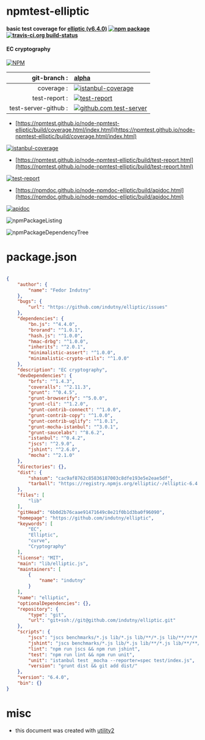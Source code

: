 # npmtest-elliptic

#### basic test coverage for  [elliptic (v6.4.0)](https://github.com/indutny/elliptic)  [![npm package](https://img.shields.io/npm/v/npmtest-elliptic.svg?style=flat-square)](https://www.npmjs.org/package/npmtest-elliptic) [![travis-ci.org build-status](https://api.travis-ci.org/npmtest/node-npmtest-elliptic.svg)](https://travis-ci.org/npmtest/node-npmtest-elliptic)

#### EC cryptography

[![NPM](https://nodei.co/npm/elliptic.png?downloads=true&downloadRank=true&stars=true)](https://www.npmjs.com/package/elliptic)

| git-branch : | [alpha](https://github.com/npmtest/node-npmtest-elliptic/tree/alpha)|
|--:|:--|
| coverage : | [![istanbul-coverage](https://npmtest.github.io/node-npmtest-elliptic/build/coverage.badge.svg)](https://npmtest.github.io/node-npmtest-elliptic/build/coverage.html/index.html)|
| test-report : | [![test-report](https://npmtest.github.io/node-npmtest-elliptic/build/test-report.badge.svg)](https://npmtest.github.io/node-npmtest-elliptic/build/test-report.html)|
| test-server-github : | [![github.com test-server](https://npmtest.github.io/node-npmtest-elliptic/GitHub-Mark-32px.png)](https://npmtest.github.io/node-npmtest-elliptic/build/app/index.html) | | build-artifacts : | [![build-artifacts](https://npmtest.github.io/node-npmtest-elliptic/glyphicons_144_folder_open.png)](https://github.com/npmtest/node-npmtest-elliptic/tree/gh-pages/build)|

- [https://npmtest.github.io/node-npmtest-elliptic/build/coverage.html/index.html](https://npmtest.github.io/node-npmtest-elliptic/build/coverage.html/index.html)

[![istanbul-coverage](https://npmtest.github.io/node-npmtest-elliptic/build/screenCapture.buildCi.browser.%252Ftmp%252Fbuild%252Fcoverage.lib.html.png)](https://npmtest.github.io/node-npmtest-elliptic/build/coverage.html/index.html)

- [https://npmtest.github.io/node-npmtest-elliptic/build/test-report.html](https://npmtest.github.io/node-npmtest-elliptic/build/test-report.html)

[![test-report](https://npmtest.github.io/node-npmtest-elliptic/build/screenCapture.buildCi.browser.%252Ftmp%252Fbuild%252Ftest-report.html.png)](https://npmtest.github.io/node-npmtest-elliptic/build/test-report.html)

- [https://npmdoc.github.io/node-npmdoc-elliptic/build/apidoc.html](https://npmdoc.github.io/node-npmdoc-elliptic/build/apidoc.html)

[![apidoc](https://npmdoc.github.io/node-npmdoc-elliptic/build/screenCapture.buildCi.browser.%252Ftmp%252Fbuild%252Fapidoc.html.png)](https://npmdoc.github.io/node-npmdoc-elliptic/build/apidoc.html)

![npmPackageListing](https://npmtest.github.io/node-npmtest-elliptic/build/screenCapture.npmPackageListing.svg)

![npmPackageDependencyTree](https://npmtest.github.io/node-npmtest-elliptic/build/screenCapture.npmPackageDependencyTree.svg)



# package.json

```json

{
    "author": {
        "name": "Fedor Indutny"
    },
    "bugs": {
        "url": "https://github.com/indutny/elliptic/issues"
    },
    "dependencies": {
        "bn.js": "^4.4.0",
        "brorand": "^1.0.1",
        "hash.js": "^1.0.0",
        "hmac-drbg": "^1.0.0",
        "inherits": "^2.0.1",
        "minimalistic-assert": "^1.0.0",
        "minimalistic-crypto-utils": "^1.0.0"
    },
    "description": "EC cryptography",
    "devDependencies": {
        "brfs": "^1.4.3",
        "coveralls": "^2.11.3",
        "grunt": "^0.4.5",
        "grunt-browserify": "^5.0.0",
        "grunt-cli": "^1.2.0",
        "grunt-contrib-connect": "^1.0.0",
        "grunt-contrib-copy": "^1.0.0",
        "grunt-contrib-uglify": "^1.0.1",
        "grunt-mocha-istanbul": "^3.0.1",
        "grunt-saucelabs": "^8.6.2",
        "istanbul": "^0.4.2",
        "jscs": "^2.9.0",
        "jshint": "^2.6.0",
        "mocha": "^2.1.0"
    },
    "directories": {},
    "dist": {
        "shasum": "cac9af8762c85836187003c8dfe193e5e2eae5df",
        "tarball": "https://registry.npmjs.org/elliptic/-/elliptic-6.4.0.tgz"
    },
    "files": [
        "lib"
    ],
    "gitHead": "6b0d2b76caae91471649c8e21f0b1d3ba0f96090",
    "homepage": "https://github.com/indutny/elliptic",
    "keywords": [
        "EC",
        "Elliptic",
        "curve",
        "Cryptography"
    ],
    "license": "MIT",
    "main": "lib/elliptic.js",
    "maintainers": [
        {
            "name": "indutny"
        }
    ],
    "name": "elliptic",
    "optionalDependencies": {},
    "repository": {
        "type": "git",
        "url": "git+ssh://git@github.com/indutny/elliptic.git"
    },
    "scripts": {
        "jscs": "jscs benchmarks/*.js lib/*.js lib/**/*.js lib/**/**/*.js test/index.js",
        "jshint": "jscs benchmarks/*.js lib/*.js lib/**/*.js lib/**/**/*.js test/index.js",
        "lint": "npm run jscs && npm run jshint",
        "test": "npm run lint && npm run unit",
        "unit": "istanbul test _mocha --reporter=spec test/index.js",
        "version": "grunt dist && git add dist/"
    },
    "version": "6.4.0",
    "bin": {}
}
```



# misc
- this document was created with [utility2](https://github.com/kaizhu256/node-utility2)
